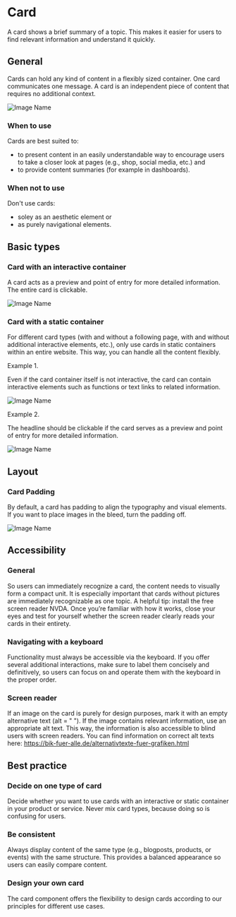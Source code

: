# Card

A card shows a brief summary of a topic. This makes it easier for users to find relevant information and understand it quickly.

## General

Cards can hold any kind of content in a flexibly sized container. One card communicates one message. A card is an independent piece of content that requires no additional context.

![Image Name](assets/3_components/card/cards_general.png)

### When to use

Cards are best suited to:

*	to present content in an easily understandable way to encourage users to take a closer look at pages (e.g., shop, social media, etc.) and
*	to provide content summaries (for example in dashboards).

### When not to use

Don't use cards:

*	soley as an aesthetic element or
*	as purely navigational elements.


## Basic types

### Card with an interactive container

A card acts as a preview and point of entry for more detailed information. The entire card is clickable.

![Image Name](assets/3_components/card/card-interactive.png)

### Card with a static container

For different card types (with and without a following page, with and without additional interactive elements, etc.), only use cards in static containers within an entire website. This way, you can handle all the content flexibly.

Example 1.

Even if the card container itself is not interactive, the card can contain interactive elements such as functions or text links to related information.

![Image Name](assets/3_components/card/cards-static-bsp1.png)

Example 2.

The headline should be clickable if the card serves as a preview and point of entry for more detailed information.

![Image Name](assets/3_components/card/cards-static-bsp2.png)

## Layout

### Card Padding

By default, a card has padding to align the typography and visual elements. If you want to place images in the bleed, turn the padding off.

![Image Name](assets/3_components/card/cards-padding.png)


## Accessibility

### General
So users can immediately recognize a card, the content needs to visually form a compact unit. It is especially important that cards without pictures are immediately recognizable as one topic. A helpful tip: install the free screen reader NVDA. Once you’re familiar with how it works, close your eyes and test for yourself whether the screen reader clearly reads your cards in their entirety.

### Navigating with a keyboard
Functionality must always be accessible via the keyboard. If you offer several additional interactions, make sure to label them concisely and definitively, so users can focus on and operate them with the keyboard in the proper order.

### Screen reader

If an image on the card is purely for design purposes, mark it with an empty alternative text (alt = " "). If the image contains relevant information, use an appropriate alt text. This way, the information is also accessible to blind users with screen readers. You can find information on correct alt texts here:
https://bik-fuer-alle.de/alternativtexte-fuer-grafiken.html

## Best practice

### Decide on one type of card

Decide whether you want to use cards with an interactive or static container in your product or service. Never mix card types, because doing so is confusing for users.

### Be consistent

Always display content of the same type (e.g., blogposts, products, or events) with the same structure. This provides a balanced appearance so users can easily compare content.

### Design your own card

The card component offers the flexibility to design cards according to our principles for different use cases.
